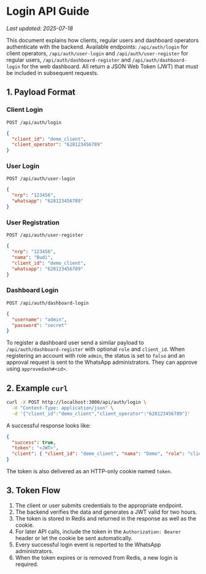 # Login API Guide

*Last updated: 2025-07-18*

This document explains how clients, regular users and dashboard operators authenticate with the backend. Available endpoints:
`/api/auth/login` for client operators,
`/api/auth/user-login` and `/api/auth/user-register` for regular users,
`/api/auth/dashboard-register` and `/api/auth/dashboard-login` for the web dashboard.
All return a JSON Web Token (JWT) that must be included in subsequent requests.

## 1. Payload Format

### Client Login
`POST /api/auth/login`
```json
{
  "client_id": "demo_client",
  "client_operator": "628123456789"
}
```

### User Login
`POST /api/auth/user-login`
```json
{
  "nrp": "123456",
  "whatsapp": "628123456789"
}
```

### User Registration
`POST /api/auth/user-register`
```json
{
  "nrp": "123456",
  "nama": "Budi",
  "client_id": "demo_client",
  "whatsapp": "628123456789"
}
```

### Dashboard Login
`POST /api/auth/dashboard-login`
```json
{
  "username": "admin",
  "password": "secret"
}
```

To register a dashboard user send a similar payload to `/api/auth/dashboard-register` with optional `role` and `client_id`.
When registering an account with role `admin`, the status is set to `false` and an approval request is sent to the WhatsApp administrators. They can approve using `approvedash#<id>`.


## 2. Example `curl`

```bash
curl -X POST http://localhost:3000/api/auth/login \
  -H "Content-Type: application/json" \
  -d '{"client_id":"demo_client","client_operator":"628123456789"}'
```

A successful response looks like:
```json
{
  "success": true,
  "token": "<JWT>",
  "client": { "client_id": "demo_client", "nama": "Demo", "role": "client" }
}
```
The token is also delivered as an HTTP-only cookie named `token`.

## 3. Token Flow

1. The client or user submits credentials to the appropriate endpoint.
2. The backend verifies the data and generates a JWT valid for two hours.
3. The token is stored in Redis and returned in the response as well as the cookie.
4. For later API calls, include the token in the `Authorization: Bearer` header or let the cookie be sent automatically.
5. Every successful login event is reported to the WhatsApp administrators.
6. When the token expires or is removed from Redis, a new login is required.
